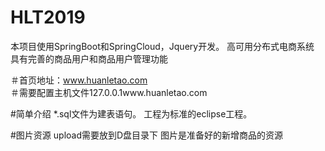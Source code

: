 # HLT2019
本项目使用SpringBoot和SpringCloud，Jquery开发。
高可用分布式电商系统
具有完善的商品用户和商品用户管理功能


＃首页地址：www.huanletao.com  
＃需要配置主机文件127.0.0.1www.huanletao.com

#简单介绍
*.sql文件为建表语句。
工程为标准的eclipse工程。

#图片资源
upload需要放到D盘目录下
图片是准备好的新增商品的资源
